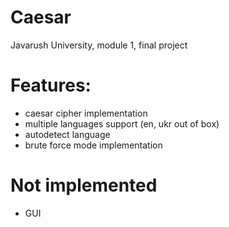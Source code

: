 # Caesar

Javarush University, module 1, final project

# Features:

- caesar cipher implementation
- multiple languages support (en, ukr out of box)
- autodetect language
- brute force mode implementation

# Not implemented

- GUI


